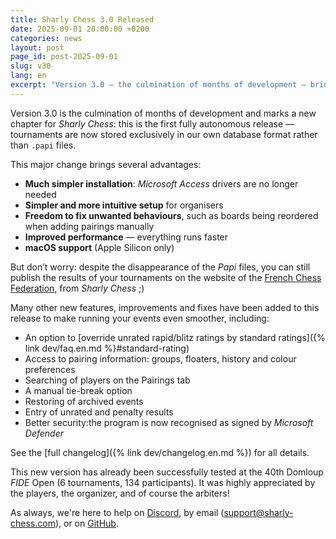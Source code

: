```yaml
---
title: Sharly Chess 3.0 Released
date: 2025-09-01 20:00:00 +0200
categories: news
layout: post
page_id: post-2025-09-01
slug: v30
lang: en
excerpt: "Version 3.0 — the culmination of months of development — brings full autonomy from the .papi format, macOS support, a smoother setup process, and significant performance improvements."
---
```


Version 3.0 is the culmination of months of development and marks a new chapter for _Sharly Chess_: this is the first fully autonomous release — tournaments are now stored exclusively in our own database format rather than `.papi` files.

This major change brings several advantages:

- **Much simpler installation**: _Microsoft Access_ drivers are no longer needed
- **Simpler and more intuitive setup** for organisers
- **Freedom to fix unwanted behaviours**, such as boards being reordered when adding pairings manually
- **Improved performance** — everything runs faster
- **macOS support** (Apple Silicon only)

But don’t worry: despite the disappearance of the _Papi_ files, you can still publish the results of your tournaments on the website of the [French Chess Federation](https://www.echecs.asso.fr), from _Sharly Chess_ ;)

Many other new features, improvements and fixes have been added to this release to make running your events even smoother, including:

- An option to [override unrated rapid/blitz ratings by standard ratings]({% link dev/faq.en.md %}#standard-rating)
- Access to pairing information: groups, floaters, history and colour preferences
- Searching of players on the Pairings tab
- A manual tie-break option
- Restoring of archived events
- Entry of unrated and penalty results
- Better security:the program is now recognised as signed by _Microsoft Defender_

See the [full changelog]({% link dev/changelog.en.md %}) for all details.

This new version has already been successfully tested at the 40th Domloup _FIDE_ Open (6 tournaments, 134 participants). It was highly appreciated by the players, the organizer, and of course the arbiters!

As always, we're here to help on [Discord](https://discord.gg/at3d9WWJXu), by email ([support@sharly-chess.com](mailto:support@sharly-chess.com)), or on [GitHub](https://github.com/sharly-chess/sharly-chess/issues).
